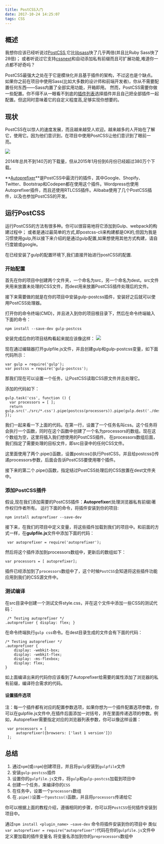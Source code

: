 ```yaml
---
title: PostCSS入门
date: 2017-10-24 14:25:07
tags: CSS
---
```


## 概述
我想你应该已经听说过[PostCSS](http://postcss.com/),它比[libsass](https://github.com/postcss/benchmark#preprocessors)快了几乎两倍(并且比Ruby Sass快了28倍)； 或者听说过它支持[cssnext](http://cssnext.io/)和自动添加私有前缀而且可扩展功能,难道你一点都不好奇吗？

PostCSS最强大之处在于它是模块化并且基于插件的架构，不过这也是个缺点。如果你之前在项目中使用Sass(比如大多数的设计师和前端开发者)，你从不需要配置任何东西——Sass内置了全部实用功能，开箱即用。 然而，PostCSS需要你做一些配置。你不得不从一眼看不到底的[插件列表](https://github.com/postcss/postcss/blob/master/docs/plugins.md)选择插件并且自己把全部插件一起配置。但这同时意味着它的自定义程度高,足够实现你想要的。

## 现状
PostCSS在以惊人的速度发展，而且越来越受人欢迎。越来越多的人开始在了解它，使用它。因为他们意识到，在项目中使用PostCSS让他们意识到了眼前一亮。

![](http://www.w3cplus.com/sites/default/files/blogs/2015/1510/postcssdownloads.png)

2014年总共不到140万的下载量，但从2015年1月份到6月份已经超过380万个下载。

**[Autoprefixer](https://github.com/postcss/autoprefixer)**是PostCSS中最流行的插件，其中Google、Shopify、Twitter、Bootstrap和Codepen都在使用这个插件。Wordpress也使用Autoprefixer插件，而且还使用RTLCSS插件。Alibaba使用了几个PostCSS插件，以及也参加PostCSS的开发。



## 运行PostCSS
运行PostCSS的方法有很多种。你可以很容易地将它添加到Gulp、webpack的构建过程中；
或者是通过最简单的方式,即postcss-cli来构建都是OK的,但因为我是习惯使用gulp,所以接下来介绍的是通过gulp配置,如果想使用其他方式构建，请自行度娘或google。

在已经安装了gulp的配置环境下,我们直接开始进行postCSS的配置.

### 开始配置
首先在你的项目中创建两个文件夹，一个命名为src，另一个命名为dest。src文件夹用来放置未处理的CSS文件，而dest用来放置PostCSS插件处理后的文件。

接下来需要做的就是在你的项目中安装gulp-postcss插件，安装好之后就可以使用PostCSS处理器。

打开你的命令终端(CMD)，并且进入到你的项目根目录下，然后在命令终端输入下面的命令：

	npm install --save-dev gulp-postcss

安装完成后你的项目结构看起来就应该像这样：
![](http://www.w3cplus.com/sites/default/files/blogs/2015/1510/gulpproject.png)

现在通过编辑器打开gulpfile.js文件，并且创建gulp和gulp-postcss变量，如下面代码所示：

	var gulp = require('gulp'); 
	var postcss = require('gulp-postcss');

那我们现在可以设置一个任务，让PostCSS读取CSS原文件并且处理它。

添加的代码如下：

	gulp.task('css', function () {
      var processors = [ ];
      return gulp.src('./src/*.css').pipe(postcss(processors)).pipe(gulp.dest('./dest')); 
	});
我们一起来看一下上面的代码。在第一行，设置了一个任务名叫css。这个任务将会执行一个函数，同时在这个函数中创建了一个名为processors的数组。现在这个数组为空，这里将插入我们想使用的PostCSS插件。
在processors数组后面，我们指定了需要处理的目标文件，即src目录中的任何CSS文件。

这里面使用了两个.pipe()函数，设置postcss()执行PostCSS，并且给postcss()传递processors参数，后面会告诉PostCSS要使用哪个插件。

接下来的第二个.pipe()函数，指定结过PostCSS处理后的CSS放置在dest文件夹中。

### 添加PostCSS插件
假设,现在我们添加需要的PostCSS插件：**Autoprefixer**(处理浏览器私有前缀)著作权归作者所有。
运行下面的命令，将插件安装到你的项目:

	npm install autoprefixer --save-dev
接下来，在我们的项目中定义变量，将这些插件加载到我们的项目中。和前面的方式一样，在**gulpfile.js**文件中添加下面的代码：

	 var autoprefixer = require('autoprefixer');
然后将这个插件添加到processors数组中，更新后的数组如下：

	var processors = [ autoprefixer];
插件已经添加到了`processors`数组中了，这个时候`PostCSS`会知道将这些插件功能应用到我们的CSS源文件中。


### 测试编译

在src目录中创建一个测试文件style.css，并在这个文件中添加一些CSS的测试代码：

	 /* Testing autoprefixer */ 
	.autoprefixer { display: flex; }
在命令终端执行`gulp css`命令。在dest目录生成的文件会有下面的代码：

	/* Testing autoprefixer */ 
	.autoprefixer { 
		display: -webkit-box;
		display: -webkit-flex;
		display: -ms-flexbox;
		display: flex; 
	}
如上面编译出来的代码你应该看到了Autoprefixer给需要的属性添加了浏览器的私有前缀，编译符合需求的代码。

#### 设置插件选项

注：每一个插件都有对应的配置参数选项，如果你想为一个插件配置选项参数，你可以在gulpfile.js文件中,在插件后面添加一对括号，并在里面传递选项的参数。例如，Autoprefixer需要指定对应的浏览器列表参数，你可以像这样设置：

	 var processors = [ 
	     autoprefixer({browsers: ['last 1 version']})
	 ];


## 总结
	
1. 通过`npm`(或`cnpm`)创建项目，并且将`gulp`安装到`gulpfile`文件
2. 安装`gulp-postcss`插件
3. 设置你的`gulpfile.js`文件，将`gulp`和`gulp-postcss`加载到项目中
4. 创建一个任务，来编译你的`CSS`
5. 在任务中，设置一个`processors`数组
6. 在`.pipe()`设置`一个postcss()`函数，并且将`processors`传递给它

你可以根据上面的教程介绍，遵循相同的步骤，你可以将`PostCSS`任何插件安装到项目中。

通过`npm install <plugin_name> –save-dev` 命令将插件安装到你的项目中
类似`var autoprefixer = require("autoprefixer")`代码在你的`gulpfile.js`文件中定义要加载的插件变量名
将变量名添加到你的`preprocessors`数组中